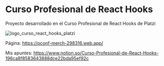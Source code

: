 # Curso Profesional de React Hooks

Proyecto desarrollado en el Curso Profesional de React Hooks de Platzi

<p alig="center"><img src="https://static.platzi.com/media/achievements/badge-profesional-react-hooks-6b35d829-af8e-47e6-aef6-e4504db32bc4.png" alt="logo_curso_react_hooks_platzi"/></p>

Página: https://pconf-merch-298316.web.app/

Mis apuntes: https://www.notion.so/Curso-Profesional-de-React-Hooks-196ca8f8583643888dce22bda95ef92c
